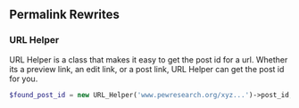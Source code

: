 ## Permalink Rewrites

### URL Helper
URL Helper is a class that makes it easy to get the post id for a url. Whether its a preview link, an edit link, or a post link, URL Helper can get the post id for you.

```php
$found_post_id = new URL_Helper('www.pewresearch.org/xyz...')->post_id;
```
